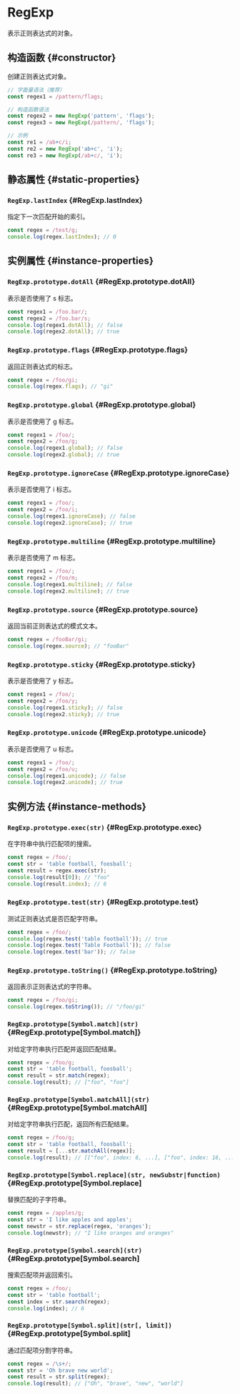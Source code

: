 # RegExp

表示正则表达式的对象。

## 构造函数 {#constructor}

创建正则表达式对象。

```js
// 字面量语法（推荐）
const regex1 = /pattern/flags;

// 构造函数语法
const regex2 = new RegExp('pattern', 'flags');
const regex3 = new RegExp(/pattern/, 'flags');

// 示例
const re1 = /ab+c/i;
const re2 = new RegExp('ab+c', 'i');
const re3 = new RegExp(/ab+c/, 'i');
```

## 静态属性 {#static-properties}

### `RegExp.lastIndex` {#RegExp.lastIndex}

指定下一次匹配开始的索引。

```js
const regex = /test/g;
console.log(regex.lastIndex); // 0
```

## 实例属性 {#instance-properties}

### `RegExp.prototype.dotAll` {#RegExp.prototype.dotAll}

表示是否使用了 s 标志。

```js
const regex1 = /foo.bar/;
const regex2 = /foo.bar/s;
console.log(regex1.dotAll); // false
console.log(regex2.dotAll); // true
```

### `RegExp.prototype.flags` {#RegExp.prototype.flags}

返回正则表达式的标志。

```js
const regex = /foo/gi;
console.log(regex.flags); // "gi"
```

### `RegExp.prototype.global` {#RegExp.prototype.global}

表示是否使用了 g 标志。

```js
const regex1 = /foo/;
const regex2 = /foo/g;
console.log(regex1.global); // false
console.log(regex2.global); // true
```

### `RegExp.prototype.ignoreCase` {#RegExp.prototype.ignoreCase}

表示是否使用了 i 标志。

```js
const regex1 = /foo/;
const regex2 = /foo/i;
console.log(regex1.ignoreCase); // false
console.log(regex2.ignoreCase); // true
```

### `RegExp.prototype.multiline` {#RegExp.prototype.multiline}

表示是否使用了 m 标志。

```js
const regex1 = /foo/;
const regex2 = /foo/m;
console.log(regex1.multiline); // false
console.log(regex2.multiline); // true
```

### `RegExp.prototype.source` {#RegExp.prototype.source}

返回当前正则表达式的模式文本。

```js
const regex = /fooBar/gi;
console.log(regex.source); // "fooBar"
```

### `RegExp.prototype.sticky` {#RegExp.prototype.sticky}

表示是否使用了 y 标志。

```js
const regex1 = /foo/;
const regex2 = /foo/y;
console.log(regex1.sticky); // false
console.log(regex2.sticky); // true
```

### `RegExp.prototype.unicode` {#RegExp.prototype.unicode}

表示是否使用了 u 标志。

```js
const regex1 = /foo/;
const regex2 = /foo/u;
console.log(regex1.unicode); // false
console.log(regex2.unicode); // true
```

## 实例方法 {#instance-methods}

### `RegExp.prototype.exec(str)` {#RegExp.prototype.exec}

在字符串中执行匹配项的搜索。

```js
const regex = /foo/;
const str = 'table football, foosball';
const result = regex.exec(str);
console.log(result[0]); // "foo"
console.log(result.index); // 6
```

### `RegExp.prototype.test(str)` {#RegExp.prototype.test}

测试正则表达式是否匹配字符串。

```js
const regex = /foo/;
console.log(regex.test('table football')); // true
console.log(regex.test('Table Football')); // false
console.log(regex.test('bar')); // false
```

### `RegExp.prototype.toString()` {#RegExp.prototype.toString}

返回表示正则表达式的字符串。

```js
const regex = /foo/gi;
console.log(regex.toString()); // "/foo/gi"
```

### `RegExp.prototype[Symbol.match](str)` {#RegExp.prototype[Symbol.match]}

对给定字符串执行匹配并返回匹配结果。

```js
const regex = /foo/g;
const str = 'table football, foosball';
const result = str.match(regex);
console.log(result); // ["foo", "foo"]
```

### `RegExp.prototype[Symbol.matchAll](str)` {#RegExp.prototype[Symbol.matchAll]

对给定字符串执行匹配，返回所有匹配结果。

```js
const regex = /foo/g;
const str = 'table football, foosball';
const result = [...str.matchAll(regex)];
console.log(result); // [["foo", index: 6, ...], ["foo", index: 16, ...]]
```

### `RegExp.prototype[Symbol.replace](str, newSubstr|function)` {#RegExp.prototype[Symbol.replace]

替换匹配的子字符串。

```js
const regex = /apples/g;
const str = 'I like apples and apples';
const newstr = str.replace(regex, 'oranges');
console.log(newstr); // "I like oranges and oranges"
```

### `RegExp.prototype[Symbol.search](str)` {#RegExp.prototype[Symbol.search]

搜索匹配项并返回索引。

```js
const regex = /foo/;
const str = 'table football';
const index = str.search(regex);
console.log(index); // 6
```

### `RegExp.prototype[Symbol.split](str[, limit])` {#RegExp.prototype[Symbol.split]

通过匹配项分割字符串。

```js
const regex = /\s+/;
const str = 'Oh brave new world';
const result = str.split(regex);
console.log(result); // ["Oh", "brave", "new", "world"]
```
